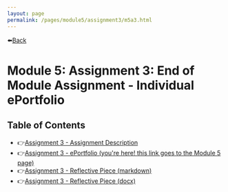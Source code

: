 ```yaml
---
layout: page
permalink: /pages/module5/assignment3/m5a3.html
---
```


⬅️[Back](/pages/module5.html)

# Module 5: Assignment 3: End of Module Assignment - Individual ePortfolio

## Table of Contents

- 👉[Assignment 3 - Assignment Description](/pages/module5/assignment3/m5a3-description.html)
- 👉[Assignment 3 - ePortfolio (you're here! this link goes to the Module 5 page)](/pages/module5.html)
- 👉[Assignment 3 - Reflective Piece (markdown)](/pages/module5/assignment3/tw-m5a3-reflective-piece.html)
- 👉[Assignment 3 - Reflective Piece (docx)](/pages/module5/assignment3/TW-M5A3-ReflectivePiece.docx)
